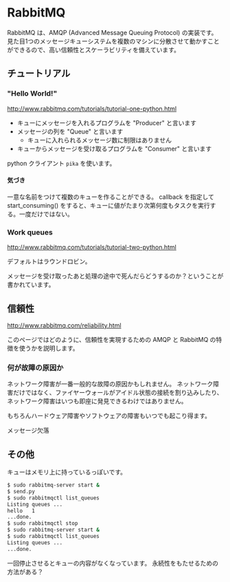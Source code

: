 RabbitMQ
========

RabbitMQ は、AMQP (Advanced Message Queuing Protocol) の実装です。
見た目1つのメッセージキューシステムを複数のマシンに分散させて動かすことができるので、高い信頼性とスケーラビリティを備えています。

チュートリアル
--------------

### "Hello World!"

http://www.rabbitmq.com/tutorials/tutorial-one-python.html


- キューにメッセージを入れるプログラムを "Producer" と言います
- メッセージの列を "Queue" と言います
  - キューに入れられるメッセージ数に制限はありません
- キューからメッセージを受け取るプログラムを "Consumer" と言います

python クライアント `pika` を使います。





#### 気づき

一意な名前をつけて複数のキューを作ることができる。
callback を指定して start_consuming() をすると、キューに値がたまり次第何度もタスクを実行する。一度だけではない。


### Work queues

http://www.rabbitmq.com/tutorials/tutorial-two-python.html

デフォルトはラウンドロビン。

メッセージを受け取ったあと処理の途中で死んだらどうするのか？ということが書かれています。





信頼性
------

http://www.rabbitmq.com/reliability.html

このページではどのように、信頼性を実現するための AMQP と RabbitMQ の特徴を使うかを説明します。

### 何が故障の原因か

ネットワーク障害が一番一般的な故障の原因かもしれません。
ネットワーク障害だけではなく、ファイヤーウォールがアイドル状態の接続を割り込みしたり、ネットワーク障害はいつも即座に発見できるわけではありません。

もちろんハードウェア障害やソフトウェアの障害もいつでも起こり得ます。

メッセージ欠落


その他
------

キューはメモリ上に持っているっぽいです。

```sh
$ sudo rabbitmq-server start &
$ send.py
$ sudo rabbitmqctl list_queues
Listing queues ...
hello   1
...done.
$ sudo rabbitmqctl stop
$ sudo rabbitmq-server start &
$ sudo rabbitmqctl list_queues
Listing queues ...
...done.
```

一回停止させるとキューの内容がなくなっています。
永続性をもたせるための方法がある？
